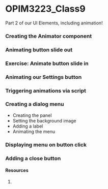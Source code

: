 # OPIM3223_Class9
Part 2 of our UI Elements, including animation!


### Creating the Animator component

### Animating button slide out

### Exercise: Animate button slide in

### Animating our Settings button

### Triggering animations via script

### Creating a dialog menu
- Creating the panel
- Setting the background image
- Adding a label
- Animating the menu

### Displaying menu on button click

### Adding a close button

#### Resources
1. 
